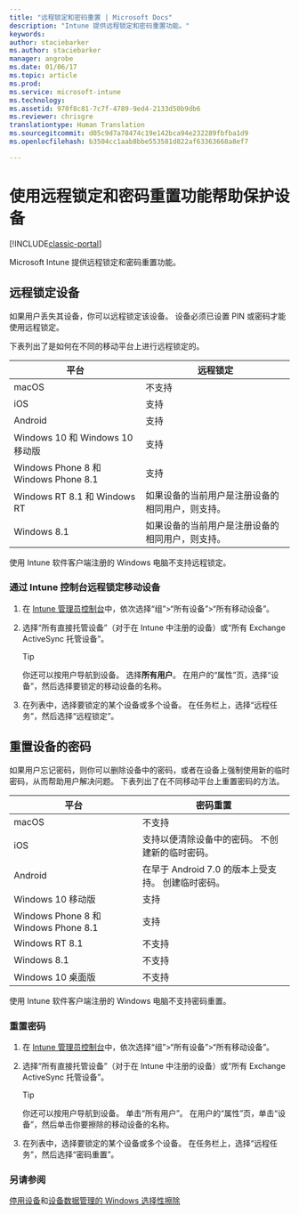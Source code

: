 ```yaml
---
title: "远程锁定和密码重置 | Microsoft Docs"
description: "Intune 提供远程锁定和密码重置功能。"
keywords: 
author: staciebarker
ms.author: staciebarker
manager: angrobe
ms.date: 01/06/17
ms.topic: article
ms.prod: 
ms.service: microsoft-intune
ms.technology: 
ms.assetid: 970f8c81-7c7f-4789-9ed4-2133d50b9db6
ms.reviewer: chrisgre
translationtype: Human Translation
ms.sourcegitcommit: d05c9d7a78474c19e142bca94e232289fbfba1d9
ms.openlocfilehash: b3504cc1aab8bbe553581d822af63363668a8ef7

---
```

# <a name="help-protect-your-devices-with-remote-lock-and-passcode-reset"></a>使用远程锁定和密码重置功能帮助保护设备

[!INCLUDE[classic-portal](../includes/classic-portal.md)]

Microsoft Intune 提供远程锁定和密码重置功能。

## <a name="lock-a-device-remotely"></a>远程锁定设备
如果用户丢失其设备，你可以远程锁定该设备。 设备必须已设置 PIN 或密码才能使用远程锁定。 

下表列出了是如何在不同的移动平台上进行远程锁定的。

|平台|远程锁定|
|------------|---------------|
|macOS|不支持|
|iOS|支持|
|Android|支持|
|Windows 10 和 Windows 10 移动版|支持|
|Windows Phone 8 和 Windows Phone 8.1|支持|
|Windows RT 8.1 和 Windows RT|如果设备的当前用户是注册设备的相同用户，则支持。|
|Windows 8.1|如果设备的当前用户是注册设备的相同用户，则支持。|

使用 Intune 软件客户端注册的 Windows 电脑不支持远程锁定。

### <a name="lock-a-mobile-device-remotely-through-the-intune-console"></a>通过 Intune 控制台远程锁定移动设备

1.  在 [Intune 管理员控制台](https://manage.microsoft.com/)中，依次选择“组”&gt;“所有设备”&gt;“所有移动设备”。

2.  选择“所有直接托管设备”（对于在 Intune 中注册的设备）或“所有 Exchange ActiveSync 托管设备”。

    > [!TIP]
    > 你还可以按用户导航到设备。 选择**所有用户**。 在用户的“属性”页，选择“设备”，然后选择要锁定的移动设备的名称。

3.  在列表中，选择要锁定的某个设备或多个设备。 在任务栏上，选择“远程任务”，然后选择“远程锁定”。

## <a name="reset-the-passcode-on-a-device"></a>重置设备的密码
如果用户忘记密码，则你可以删除设备中的密码，或者在设备上强制使用新的临时密码，从而帮助用户解决问题。 下表列出了在不同移动平台上重置密码的方法。

|平台|密码重置|
|------------|------------------|
|macOS|不支持|
|iOS|支持以便清除设备中的密码。 不创建新的临时密码。|
|Android|在早于 Android 7.0 的版本上受支持。 创建临时密码。|
|Windows 10 移动版|支持|
|Windows Phone 8 和 Windows Phone 8.1|支持|
|Windows RT 8.1|不支持|
|Windows 8.1|不支持|
|Windows 10 桌面版|不支持|

使用 Intune 软件客户端注册的 Windows 电脑不支持密码重置。

### <a name="reset-a-passcode"></a>重置密码

1.  在 [Intune 管理员控制台](https://manage.microsoft.com/)中，依次选择“组”&gt;“所有设备”&gt;“所有移动设备”。

2.  选择“所有直接托管设备”（对于在 Intune 中注册的设备）或“所有 Exchange ActiveSync 托管设备”。

    > [!TIP]
    > 你还可以按用户导航到设备。 单击“所有用户”。 在用户的“属性”页，单击“设备”，然后单击你要擦除的移动设备的名称。

3.  在列表中，选择要锁定的某个设备或多个设备。 在任务栏上，选择“远程任务”，然后选择“密码重置”。


### <a name="see-also"></a>另请参阅
[停用设备](retire-devices-from-microsoft-intune-management.md)和[设备数据管理的 Windows 选择性擦除](http://technet.microsoft.com/library/dn486874.aspx)



<!--HONumber=Jan17_HO3-->


